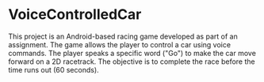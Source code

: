 # VoiceControlledCar
This project is an Android-based racing game developed as part of an assignment. The game allows the player to control a car using voice commands. The player speaks a specific word ("Go") to make the car move forward on a 2D racetrack. The objective is to complete the race before the time runs out (60 seconds).
